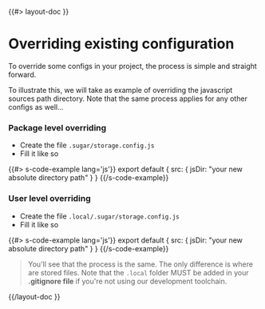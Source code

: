 <!--
/**
 * @name            Override configs
 * @namespace       doc.config
 * @type            Markdown
 * @platform        md
 * @status          stable
 * @menu            Documentation / Configuration           /doc/config/override
 *
 * @since           2.0.0
 * @author    Olivier Bossel <olivier.bossel@gmail.com> (https://olivierbossel.com)
 */
-->

{{#> layout-doc }}

# Overriding existing configuration

To override some configs in your project, the process is simple and straight forward.

To illustrate this, we will take as example of overriding the javascript sources path directory. Note that the same process applies for any other configs as well...

### Package level overriding

-   Create the file `.sugar/storage.config.js`
-   Fill it like so

{{#> s-code-example lang='js'}}
export default {
src: {
jsDir: "your new absolute directory path"
}
}
{{/s-code-example}}

### User level overriding

-   Create the file `.local/.sugar/storage.config.js`
-   Fill it like so

{{#> s-code-example lang='js'}}
export default {
src: {
jsDir: "your new absolute directory path"
}
}
{{/s-code-example}}

> You'll see that the process is the same. The only difference is where are stored files. Note that the `.local` folder MUST be added in your **.gitignore file** if you're not using our development toolchain.

{{/layout-doc }}
